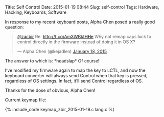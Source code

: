 Title: Self Control
Date: 2015-01-19 08:44
Slug: self-control
Tags: Hardware, Hacking, Keyboards, Software

In response to my recent keyboard posts, Alpha Chen posed a really good question:

<blockquote class="twitter-tweet" lang="en"><p><a href="https://twitter.com/zacbir">@zacbir</a> Re: <a
href="http://t.co/AmXWBktHHe">http://t.co/AmXWBktHHe</a> Why not remap caps lock to control directly in the
firmware instead of doing it in OS X?</p>&mdash; Alpha Chen (@kejadlen) <a
href="https://twitter.com/kejadlen/status/556682394372427776">January 18, 2015</a></blockquote> <script async
src="//platform.twitter.com/widgets.js" charset="utf-8"></script>

The answer to which is: \*headslap\* Of course!

I’ve modified my firmware again to map the key to LCTL, and now the keyboard converter will always send Control
when that key is pressed, regardless of OS settings. In fact, it’ll send Control regardless of OS.

Thanks for the dose of obvious, Alpha Chen!

Current keymap file:

{% include_code keymap_zbir_2015-01-19.c lang:c %}
